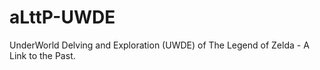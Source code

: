 # aLttP-UWDE
UnderWorld Delving and Exploration (UWDE) of The Legend of Zelda - A Link to the Past.
